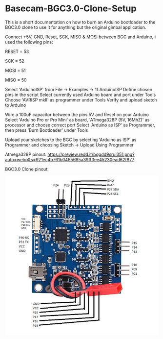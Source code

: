 # Basecam-BGC3.0-Clone-Setup

This is a short documentation on how to burn an Arduino bootloader to the BGC3.0 clone to use it for anything but the original gimbal application.

Connect +5V, GND, Reset, SCK, MISO & MOSI between BGC and Arduino, i used the following pins:

RESET = 53

SCK   = 52

MOSI  = 51

MISO  = 50


Select 'ArduinoISP' from File -> Examples -> 11.ArduinoISP
Define chosen pins in the script
Select currently used Arduino board and port under Tools
Choose 'AVRISP mkII' as programmer under Tools
Verify and upload sketch to Arduino

Wire a 100uF capacitor between the pins 5V and Reset on your Arduino  
Select 'Arduino Pro or Pro Mini' as board, 'ATmega328P (5V, 16MhZ)' as processor and choose correct port
Select 'Arduino as ISP' as Programmer, then press 'Burn Bootloader' under Tools

Upload your sketches to the BGC by selecting 'Arduino as ISP' as Programmer and choosing Sketch -> Upload Using Programmer

Atmega328P pinout: https://preview.redd.it/bggdd9srui351.png?auto=webp&s=921ec4b761b0465685a39ff3ee45230ead62f877

BGC3.0 Clone pinout: 

![alt text](https://github.com/p-rott/Basecam-BGC3.0-Clone-Setup/blob/main/Basecam%20Clone%20Pinout.png?raw=true)
